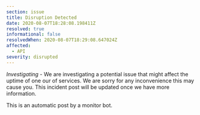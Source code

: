 ```yaml
---
section: issue
title: Disruption Detected
date: 2020-08-07T18:28:08.198411Z
resolved: true
informational: false
resolvedWhen: 2020-08-07T18:29:08.647024Z
affected:
  - API
severity: disrupted
---
```

*Investigating* - We are investigating a potential issue that might affect the uptime of one our of services. We are sorry for any inconvenience this may cause you. This incident post will be updated once we have more information.

This is an automatic post by a monitor bot.
        